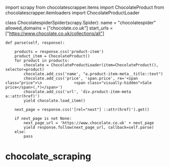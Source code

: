 
import scrapy
from chocolatescrapper.items import ChocolateProduct
from chocolatescrapper.itemloaders import ChocolateProductLoader

class ChocolatespiderSpider(scrapy.Spider):
    name = "chocolatespider"
    allowed_domains = ["chocolate.co.uk"]
    start_urls = ["https://www.chocolate.co.uk/collections/all"]

    def parse(self, response):

        products = response.css('product-item')
        product_item = ChocolateProduct()
        for product in products:
            chocolate = ChocolateProductLoader(item=ChocolateProduct(), selector=product)
            chocolate.add_css('name', "a.product-item-meta__title::text")
            chocolate.add_css('price', 'span.price', re='<span class="price">\n              <span class="visually-hidden">Sale price</span>(.*)</span>')
            chocolate.add_css('url', 'div.product-item-meta a::attr(href)')
            yield chocolate.load_item()

        next_page = response.css('[rel="next"] ::attr(href)').get()

        if next_page is not None:
            next_page_url = 'https://www.chocolate.co.uk' + next_page
            yield response.follow(next_page_url, callback=self.parse)
        else:
            pass


# chocolate_scraping
